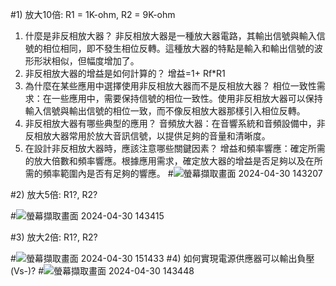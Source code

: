 #1) 放大10倍: R1 = 1K-ohm, R2 = 9K-ohm
1. 什麼是非反相放大器？
非反相放大器是一種放大器電路，其輸出信號與輸入信號的相位相同，即不發生相位反轉。這種放大器的特點是輸入和輸出信號的波形形狀相似，但幅度增加了。
2. 非反相放大器的增益是如何計算的？
增益=1+ Rf*R1
3. 為什麼在某些應用中選擇使用非反相放大器而不是反相放大器？
相位一致性需求：在一些應用中，需要保持信號的相位一致性。使用非反相放大器可以保持輸入信號與輸出信號的相位一致，而不像反相放大器那樣引入相位反轉。
4. 非反相放大器有哪些典型的應用？
音頻放大器：在音響系統和音頻設備中，非反相放大器常用於放大音訊信號，以提供足夠的音量和清晰度。
5. 在設計非反相放大器時，應該注意哪些關鍵因素？
增益和頻率響應：確定所需的放大倍數和頻率響應。根據應用需求，確定放大器的增益是否足夠以及在所需的頻率範圍內是否有足夠的響應。
#![螢幕擷取畫面 2024-04-30 143207](https://github.com/Eric161014/EC2024/assets/162283785/05fd74f6-4210-48ae-aca8-a35f9422ee17)

#2) 放大5倍: R1?, R2?

#![螢幕擷取畫面 2024-04-30 143415](https://github.com/Eric161014/EC2024/assets/162283785/30e5a95e-20f1-4dc5-aa10-fa4b2f6d6519)

#3) 放大2倍: R1?, R2?

#![螢幕擷取畫面 2024-04-30 151433](https://github.com/Eric161014/EC2024/assets/162283785/b56aa683-7def-43f2-9431-92121a43df9c)
#4) 如何實現電源供應器可以輸出負壓(Vs-)?
#![螢幕擷取畫面 2024-04-30 143448](https://github.com/Eric161014/EC2024/assets/162283785/edbb17f0-ae77-4e7a-b298-40cac74df61c)
